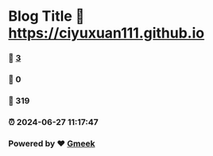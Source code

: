 # Blog Title :link: https://ciyuxuan111.github.io 
### :page_facing_up: [3](https://ciyuxuan111.github.io/tag.html) 
### :speech_balloon: 0 
### :hibiscus: 319 
### :alarm_clock: 2024-06-27 11:17:47 
### Powered by :heart: [Gmeek](https://github.com/Meekdai/Gmeek)
